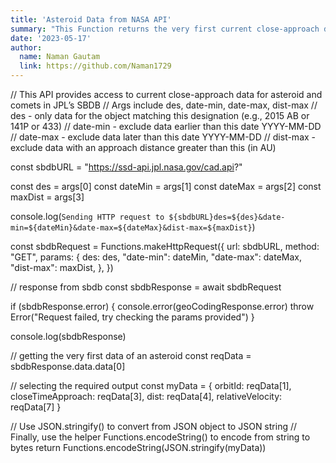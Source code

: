 ```yaml
---
title: 'Asteroid Data from NASA API'
summary: "This Function returns the very first current close-approach data for asteroid in the given range of time and max distance"
date: '2023-05-17'
author:
  name: Naman Gautam
  link: https://github.com/Naman1729
---
```

// This API provides access to current close-approach data for asteroid and comets in JPL’s SBDB
// Args include des, date-min, date-max, dist-max
// des - only data for the object matching this designation (e.g., 2015 AB or 141P or 433)
// date-min - exclude data earlier than this date YYYY-MM-DD
// date-max - exclude data later than this date YYYY-MM-DD
// dist-max - exclude data with an approach distance greater than this (in AU)


const sbdbURL = "https://ssd-api.jpl.nasa.gov/cad.api?"

const des = args[0]
const dateMin = args[1]
const dateMax = args[2]
const maxDist = args[3]

console.log(`Sending HTTP request to ${sbdbURL}des=${des}&date-min=${dateMin}&date-max=${dateMax}&dist-max=${maxDist}`)

const sbdbRequest = Functions.makeHttpRequest({
  url: sbdbURL,
  method: "GET",
  params: {
    des: des,
    "date-min": dateMin,
    "date-max": dateMax,
    "dist-max": maxDist,
  },
})

// response from sbdb
const sbdbResponse = await sbdbRequest

if (sbdbResponse.error) {
  console.error(geoCodingResponse.error)
  throw Error("Request failed, try checking the params provided")
}

console.log(sbdbResponse)

// getting the very first data of an asteroid
const reqData = sbdbResponse.data.data[0]

// selecting the required output
const myData = {
  orbitId: reqData[1],
  closeTimeApproach: reqData[3],
  dist: reqData[4],
  relativeVelocity: reqData[7]
}

// Use JSON.stringify() to convert from JSON object to JSON string
// Finally, use the helper Functions.encodeString() to encode from string to bytes
return Functions.encodeString(JSON.stringify(myData))
